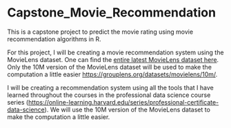 # Capstone_Movie_Recommendation
This is a capstone project to predict the movie rating using movie recommendation algorithms in R.


For this project, I will be creating a movie recommendation system using the MovieLens dataset. One can find the [entire latest MovieLens dataset here](https://grouplens.org/datasets/movielens/latest/). Only the 10M version of the MovieLens dataset will be used to make the computation a little easier <https://grouplens.org/datasets/movielens/10m/>. 


I will be creating a recommendation system using all the tools that I have learned throughout the courses in the professional data science course series (<https://online-learning.harvard.edu/series/professional-certificate-data-science>). We will use the 10M version of the MovieLens dataset to make the computation a little easier.

